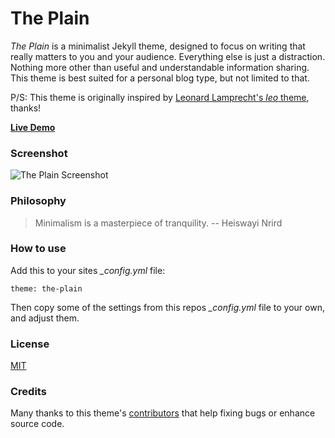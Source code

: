 # The Plain

_The Plain_ is a minimalist Jekyll theme, designed to focus on writing that really matters to you and your audience.
Everything else is just a distraction.
Nothing more other than useful and understandable information sharing.
This theme is best suited for a personal blog type, but not limited to that.

P/S: This theme is originally inspired by [Leonard Lamprecht's _leo_ theme](https://github.com/leo/leo.github.io), thanks!

[**Live Demo**](http://heiswayi.github.io/the-plain/)

### Screenshot

![The Plain Screenshot](http://i.imgur.com/8ZXhjfV.png)

### Philosophy

> Minimalism is a masterpiece of tranquility. -- Heiswayi Nrird

### How to use

Add this to your sites *_config.yml* file:

	theme: the-plain

Then copy some of the settings from this repos *_config.yml* file to your own,
and adjust them.

### License

[MIT](LICENSE.md)

### Credits

Many thanks to this theme's [contributors](https://github.com/heiswayi/the-plain/graphs/contributors)
that help fixing bugs or enhance source code.

